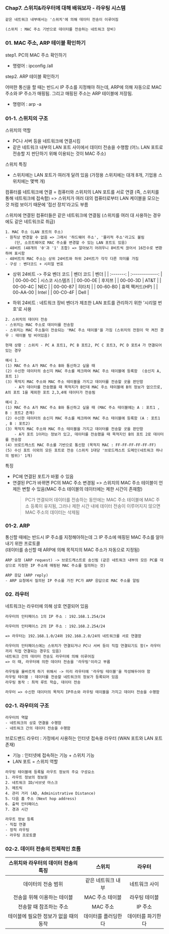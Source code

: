 ### Chap7. 스위치&라우터에 대해 배워보자 - 라우팅 시스템

```
같은 네트워크 내부에서는 '스위치'에 의해 데이터 전송이 이루어짐

(스위치 : MAC 주소 기반으로 데이터를 전송하는 네트워크 장비)
```

### 01. MAC 주소, ARP 테이블 확인하기

step1. PC의 MAC 주소 확인하기

-   명령어 : ipconfig /all

step2. ARP 테이블 확인하기

어떠한 통신을 할 때는 반드시 IP 주소를 지정해야 하는데, ARP에 의해 자동으로 MAC 주소와 IP 주소가 매핑됨. 그리고 매핑된 주소는 ARP 테이블에 저장됨.

-   명령어 : arp -a

### 01-1. 스위치의 구조

스위치의 역할

-   PC나 서버 등을 네트워크에 연결시킴
-   같은 네트워크 내부의 LAN 포트 사이에서 데이터 전송을 수행함
    (어느 LAN 포트로 전송할 지 판단하기 위해 이용되는 것이 MAC 주소)

스위치 특징

-   스위치에는 LAN 포트가 여러개 달려 있음 (가정용 스위치에는 대개 8개, 기업용 스위치에는 몇백 개)

컴퓨터를 네트워크에 연결 = 컴퓨터와 스위치의 LAN 포트를 서로 연결 (즉, 스위치를 통해 네트워크에 접속함)
=> 스위치가 여러 대의 컴퓨터로부터 LAN 케이블을 모으는 것 처럼 보이기 때문에 '접선 장치'라고도 부름

스위치에 연결된 컴퓨터들은 같은 네트워크에 연결됨 (스위치를 여러 대 사용하는 경우에도 같은 네트워크로 취급)

```
1. MAC 주소 (LAN 포트의 주소)
- 원칙상 변경할 수 없음 => 그래서 '하드웨어 주소', '물리적 주소'라고도 불림
    (단, 소프트웨어로 MAC 주소를 변경할 수 있는 LAN 포트도 있음)
- 48비트 (48개의 '0'과 '1' 조합) => 알아보기 어려우니 8비트씩 끊어서 16진수로 변환하여 표시함
- 48비트의 MAC 주소는 상위 24비트와 하위 24비트가 각각 다른 의미를 가짐
- 구성 : 벤더코드 + 시리얼 번호
```

-   상위 24비트 -> 주요 벤더 코드
    | 벤더 코드 | 벤더 |
    | :-------: | :-------------: |
    | 00-00-0C | 시스코 시스템즈 |
    | 00-00-0E | 후지쯔 |
    | 00-00-3D | AT&T |
    | 00-00-4C | NEC |
    | 00-00-87 | 히타치 |
    | 00-60-B0 | 휴렉 팩커드(HP) |
    | 00-AA-00 | Intel |
    | 00-C0-4F | Dell |

-   하위 24비트 : 네트워크 장비 벤더가 제조한 LAN 포트를 관리하기 위한 '시리얼 번호'로 사용

```
2. 스위치의 데이터 전송
- 스위치는 MAC 주소로 데이터를 전송함
- 스위치는 MAC 주소들이 전송되는 'MAC 주소 테이블'을 가짐 (스위치의 전원이 막 켜진 경우 : 테이블 텅 비어있음)

현재 상황 : 스위치 - PC A 포트1, PC B 포트2, PC C 포트3, PC D 포트4 가 연결되어 있는 경우

예시 1.
(1) MAC 주소 A가 MAC 주소 B와 통신하고 싶을 때
(2) 수신한 데이터의 송신지 MAC 주소를 체크하여 MAC 주소 테이블에 등록함  (송신지 A, 포트 1)
(3) 목적지 MAC 주소와 MAC 주소 테이블을 가지고 데이터를 전송할 곳을 판단함
    - A가 데이터를 전송했을 때 목적지가 B인데 MAC 주소 테이블에 B의 정보가 없으므로, A의 포트 1을 제외한 포트 2,3,4에 데이터가 전송됨

예시 2.
(1) MAC 주소 A가 MAC 주소 B와 통신하고 싶을 때 (MAC 주소 테이블에는 A : 포트1 , B : 포트2 존재)
(2) 수신한 데이터의 송신지 MAC 주소를 체크하여 MAC 주소 테이블에 등록함 (A : 포트1 , B : 포트2)
(3) 목적지 MAC 주소와 MAC 주소 테이블을 가지고 데이터를 전송할 곳을 판단함
    - A가 포트 1이라는 정보가 있고, 데이터를 전송했을 때 목적지인 B의 포트 2로 데이터를 전송함
(4) 브로드캐스트 MAC 주소를 기반으로 통신함 (목적지 MAC : FF-FF-FF-FF-FF-FF)
(5) 수신 포트 이외의 모든 포트로 전송 (스위치 1대당 '브로드캐스트 도메인(네트워크 하나의 범위)' 1개)
```

특징

-   PC에 연결된 포트가 바뀔 수 있음
-   연결된 PC가 바뀌면 PC의 MAC 주소 변경됨
    => 스위치의 MAC 주소 테이블이 언제든 변할 수 있음(MAC 주소 테이블의 데이터에는 제한 시간이 존재함)
    > PC가 연결되어 데이터를 전송하는 동안에는 MAC 주소 테이블에 MAC 주소 등록이 유지됨, 그러나 제한 시간 내에 데이터 전송이 이루어지지 않으면 MAC 주소의 데이터는 삭제됨

### 01-2. ARP

통신할 때에는 반드시 IP 주소를 지정해야하는데 그 IP 주소에 매핑된 MAC 주소를 알아내기 위한 프로토콜  
(데이터를 송신할 때 ARP에 의해 목적지의 MAC 주소가 자동으로 지정됨)

```
ARP 요청 (ARP request) -> 브로드캐스트로 송신됨 (같은 네트워크 내부의 모든 PC를 대상으로 지정한 IP 주소에 매핑된 MAC 주소를 질의하는 것)

ARP 응답 (ARP reply)
- ARP 요청에서 질의된 IP 주소를 가진 PC가 ARP 응답으로 MAC 주소를 알림
```

### 02. 라우터

네트워크는 라우터에 의해 상호 연결되어 있음

```
라우터의 인터페이스 1의 IP 주소 : 192.168.1.254/24

라우터의 인터페이스 2의 IP 주소 : 192.168.2.254/24

=> 라우터는 192.168.1.0/24와 192.168.2.0/24의 네트워크를 서로 연결함

라우터의 인터페이스에는 스위치가 연결되거나 PC나 서버 등이 직접 연결되기도 함(+ 라우터끼리 직접 연결되는 경우도 있음)
네트워크 간의 데이터 전송도 라우터에 의해 이루어짐
=> 이 때, 라우터에 의한 데이터 전송을 '라우팅'이라고 부름

라우팅을 올바르게 하기 위해서 -> 미리 라우터에 '라우팅 테이블'을 작성해두어야 함
라우팅 테이블 : 데이터를 전송할 네트워크의 정보가 등록되어 있음
라우팅 동작 : 최적 루트 학습, 데이터 전송

라우터 => 수신한 데이터의 목적지 IP주소와 라우팅 테이블을 가지고 데이터 전송을 수행함
```

### 02-1. 라우터의 구조

```
라우터의 역할
- 네트워크의 상호 연결을 수행함
- 네트워크 간의 데이터 전송을 수행함
```

브로드밴드 라우터 : 가정에서 사용하는 인터넷 접속용 라우터 (WAN 포트와 LAN 포트 존재)

-   기능 : 인터넷에 접속하는 기능 + 스위치 기능
-   LAN 포트 = 스위치 역할

```
라우팅 테이블에 등록될 라우트 정보의 주요 구성요소
1. 라우트 정보의 정보원
2. 네트워크 ID/서브넷 마스크
3. 메트릭
4. 관리 거리 (AD, Administrative Distance)
5. 다음 홉 주소 (Next hop address)
6. 출력 인터페이스
7. 경과 시간
```

```
라우트 정보 등록
- 직접 연결
- 정적 라우팅
- 라우팅 프로토콜
```

### 02-2. 데이터 전송의 전체적인 흐름

| 스위치와 라우터의 데이터 전송의 특징  |       스위치        |      라우터       |
| :-----------------------------------: | :-----------------: | :---------------: |
|          데이터의 전송 범위           | 같은 네트워크 내부  |   네트워크 사이   |
|      전송을 위해 이용하는 테이블      |   MAC 주소 테이블   |   라우팅 테이블   |
|        전송할 때 참조하는 주소        |      MAC 주소       |      IP 주소      |
| 테이블에 필요한 정보가 없을 때의 동작 | 데이터를 플러딩한다 | 데이터를 파기한다 |
